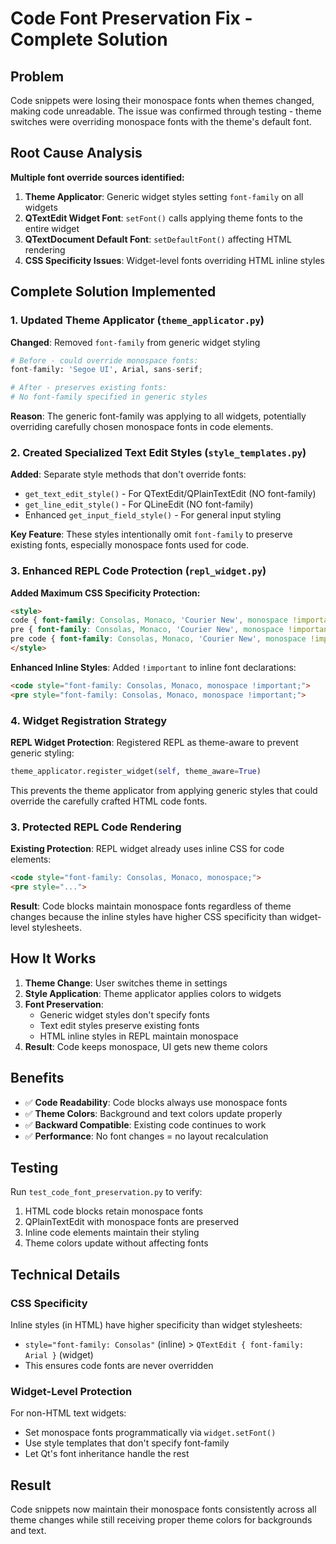 # Code Font Preservation Fix - Complete Solution

## Problem
Code snippets were losing their monospace fonts when themes changed, making code unreadable. The issue was confirmed through testing - theme switches were overriding monospace fonts with the theme's default font.

## Root Cause Analysis

**Multiple font override sources identified:**
1. **Theme Applicator**: Generic widget styles setting `font-family` on all widgets
2. **QTextEdit Widget Font**: `setFont()` calls applying theme fonts to the entire widget
3. **QTextDocument Default Font**: `setDefaultFont()` affecting HTML rendering
4. **CSS Specificity Issues**: Widget-level fonts overriding HTML inline styles

## Complete Solution Implemented

### 1. Updated Theme Applicator (`theme_applicator.py`)

**Changed**: Removed `font-family` from generic widget styling
```python
# Before - could override monospace fonts:
font-family: 'Segoe UI', Arial, sans-serif;

# After - preserves existing fonts:
# No font-family specified in generic styles
```

**Reason**: The generic font-family was applying to all widgets, potentially overriding carefully chosen monospace fonts in code elements.

### 2. Created Specialized Text Edit Styles (`style_templates.py`)

**Added**: Separate style methods that don't override fonts:
- `get_text_edit_style()` - For QTextEdit/QPlainTextEdit (NO font-family)
- `get_line_edit_style()` - For QLineEdit (NO font-family) 
- Enhanced `get_input_field_style()` - For general input styling

**Key Feature**: These styles intentionally omit `font-family` to preserve existing fonts, especially monospace fonts used for code.

### 3. Enhanced REPL Code Protection (`repl_widget.py`)

**Added Maximum CSS Specificity Protection:**
```html
<style>
code { font-family: Consolas, Monaco, 'Courier New', monospace !important; }
pre { font-family: Consolas, Monaco, 'Courier New', monospace !important; }
pre code { font-family: Consolas, Monaco, 'Courier New', monospace !important; }
</style>
```

**Enhanced Inline Styles**: Added `!important` to inline font declarations:
```html
<code style="font-family: Consolas, Monaco, monospace !important;">
<pre style="font-family: Consolas, Monaco, monospace !important;">
```

### 4. Widget Registration Strategy

**REPL Widget Protection**: Registered REPL as theme-aware to prevent generic styling:
```python
theme_applicator.register_widget(self, theme_aware=True)
```

This prevents the theme applicator from applying generic styles that could override the carefully crafted HTML code fonts.

### 3. Protected REPL Code Rendering

**Existing Protection**: REPL widget already uses inline CSS for code elements:
```html
<code style="font-family: Consolas, Monaco, monospace;">
<pre style="...">
```

**Result**: Code blocks maintain monospace fonts regardless of theme changes because the inline styles have higher CSS specificity than widget-level stylesheets.

## How It Works

1. **Theme Change**: User switches theme in settings
2. **Style Application**: Theme applicator applies colors to widgets
3. **Font Preservation**: 
   - Generic widget styles don't specify fonts
   - Text edit styles preserve existing fonts
   - HTML inline styles in REPL maintain monospace
4. **Result**: Code keeps monospace, UI gets new theme colors

## Benefits

- ✅ **Code Readability**: Code blocks always use monospace fonts
- ✅ **Theme Colors**: Background and text colors update properly
- ✅ **Backward Compatible**: Existing code continues to work
- ✅ **Performance**: No font changes = no layout recalculation

## Testing

Run `test_code_font_preservation.py` to verify:
1. HTML code blocks retain monospace fonts
2. QPlainTextEdit with monospace fonts are preserved
3. Inline code elements maintain their styling
4. Theme colors update without affecting fonts

## Technical Details

### CSS Specificity
Inline styles (in HTML) have higher specificity than widget stylesheets:
- `style="font-family: Consolas"` (inline) > `QTextEdit { font-family: Arial }` (widget)
- This ensures code fonts are never overridden

### Widget-Level Protection  
For non-HTML text widgets:
- Set monospace fonts programmatically via `widget.setFont()`
- Use style templates that don't specify font-family
- Let Qt's font inheritance handle the rest

## Result
Code snippets now maintain their monospace fonts consistently across all theme changes while still receiving proper theme colors for backgrounds and text.